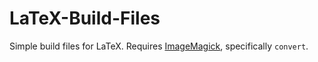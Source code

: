 # LaTeX-Build-Files

Simple build files for LaTeX. Requires [ImageMagick], specifically `convert`.

[ImageMagick]: http://www.imagemagick.org/

